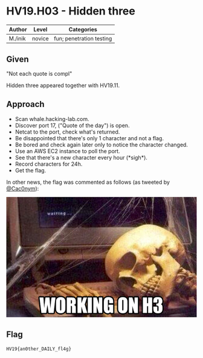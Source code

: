 # HV19.H03 - Hidden three

| Author | Level | Categories |
|---|---|---|
| M./inik | novice | fun; penetration testing |

## Given
"Not each quote is compl"

Hidden three appeared together with HV19.11.

## Approach
- Scan whale.hacking-lab.com.
- Discover port 17, ("Quote of the day") is open.
- Netcat to the port, check what's returned.
- Be disappointed that there's only 1 character and not a flag.
- Be bored and check again later only to notice the character changed.
- Use an AWS EC2 instance to poll the port.
- See that there's a new character every hour (\*sigh\*).
- Record characters for 24h.
- Get the flag.

In other news, the flag was commented as follows (as tweeted by [@Cac0nym](https://twitter.com/Cac0nym)):

![Waitiiing...](./ELiCu05WkAA_hb9.png)


## Flag
```
HV19{an0ther_DAILY_fl4g}
```
